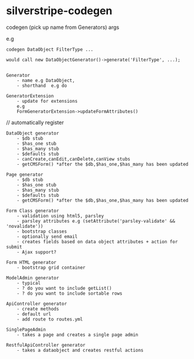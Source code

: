 # silverstripe-codegen

codegen (pick up name from Generators) args

e.g

    codegen DataObject FilterType ...

    would call new DataObjectGenerator()->generate('FilterType', ...);


    Generator
        - name e.g DataObject,
        - shorthand  e.g do

    GeneratorExtension
        - update for extensions
        e.g
        FormGeneratorExtension->updateFormAttributes()
    
// automatically register

    DataObject generator
        - $db stub
        - $has_one stub
        - $has_many stub
        - $defaults stub
        - canCreate,canEdit,canDelete,canView stubs
        - getCMSForm() *after the $db,$has_one,$has_many has been updated
    
    Page generator
        - $db stub
        - $has_one stub
        - $has_many stub
        - $defaults stub
        - getCMSForm() *after the $db,$has_one,$has_many has been updated

    Form Class generator
        - validation using html5, parsley
        - parsley attributes e.g (setAttribute('parsley-validate' && 'novalidate'))
        - bootstrap classes
        - optionally send email
        - creates fields based on data object attributes + action for submit
        - Ajax support?

    Form HTML generator
        - bootstrap grid container

    ModelAdmin generator
        - typical 
        - ? do you want to include getList()
        - ? do you want to include sortable rows
        
    ApiController generator
        - create methods
        - default url
        - add route to routes.yml
        
    SinglePageAdmin
        - takes a page and creates a single page admin 
    
    RestfulApiController generator
        - takes a dataobject and creates restful actions
    
     
